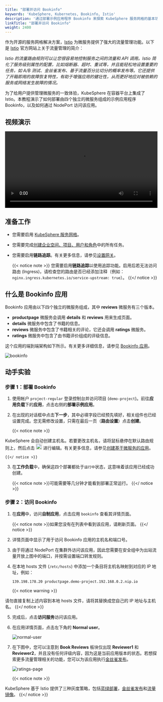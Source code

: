 ```yaml
---
title: "部署并访问 Bookinfo"
keywords: 'KubeSphere, Kubernetes, Bookinfo, Istio'
description: '通过部署示例应用程序 Bookinfo 来探索 KubeSphere 服务网格的基本功能。'
linkTitle: "部署并访问 Bookinfo"
weight: 2400
---
```


作为开源的服务网格解决方案，[Istio](https://istio.io/) 为微服务提供了强大的流量管理功能。以下是 [Istio](https://istio.io/latest/zh/docs/concepts/traffic-management/) 官方网站上关于流量管理的简介：

*Istio 的流量路由规则可以让您很容易地控制服务之间的流量和 API 调用。Istio 简化了服务级别属性的配置，比如熔断器、超时、重试等，并且能轻松地设置重要的任务，如 A/B 测试、金丝雀发布、基于流量百分比切分的概率发布等。它还提供了开箱即用的故障恢复特性，有助于增强应用的健壮性，从而更好地应对被依赖的服务或网络发生故障的情况。*

为了给用户提供管理微服务的一致体验，KubeSphere 在容器平台上集成了 Istio。本教程演示了如何部署由四个独立的微服务组成的示例应用程序 Bookinfo，以及如何通过 NodePort 访问该应用。

## 视频演示

<video controls="controls" style="width: 100% !important; height: auto !important;">
  <source type="video/mp4" src="https://kubesphere-community.pek3b.qingstor.com/videos/KubeSphere-v3.1.x-tutorial-videos/zh/KS311_200P004C202109_%E9%83%A8%E7%BD%B2%E5%B9%B6%E8%AE%BF%E9%97%AE%20Bookinfo.mp4">
</video>

## 准备工作

- 您需要启用 [KubeSphere 服务网格](../../pluggable-components/service-mesh/)。

- 您需要完成[创建企业空间、项目、用户和角色](../create-workspace-and-project/)中的所有任务。

- 您需要启用**链路追踪**。有关更多信息，请参见[设置网关](../../project-administration/project-gateway/#设置网关)。

    {{< notice note >}}
  您需要启用**链路追踪**以使用追踪功能。启用后若无法访问路由 (Ingress)，请检查您的路由是否已经添加注释（例如：`nginx.ingress.kubernetes.io/service-upstream: true`）。
    {{</ notice >}}

## 什么是 Bookinfo 应用

Bookinfo 应用由以下四个独立的微服务组成，其中 **reviews** 微服务有三个版本。

- **productpage** 微服务会调用 **details** 和 **reviews** 用来生成页面。
- **details** 微服务中包含了书籍的信息。
- **reviews** 微服务中包含了书籍相关的评论，它还会调用 **ratings** 微服务。
- **ratings** 微服务中包含了由书籍评价组成的评级信息。

这个应用的端到端架构如下所示。有关更多详细信息，请参见 [Bookinfo 应用](https://istio.io/latest/zh/docs/examples/bookinfo/)。

![bookinfo](/images/docs/zh-cn/quickstart/deploy-bookinfo-to-k8s/bookinfo.png)

## 动手实验

### 步骤 1：部署 Bookinfo

1. 使用帐户 `project-regular` 登录控制台并访问项目 (`demo-project`)。前往**应用负载**下的**应用**，点击右侧的**部署示例应用**。

2. 在出现的对话框中点击**下一步**，其中必填字段已经预先填好，相关组件也已经设置完成。您无需修改设置，只需在最后一页（**路由设置**）点击**创建**。

    {{< notice note >}}

KubeSphere 会自动创建主机名。若要更改主机名，请将鼠标悬停在默认路由规则上，然后点击 <img src="/images/docs/zh-cn/quickstart/deploy-bookinfo-to-k8s/edit-icon.png" alt="icon" width='20px' /> 进行编辑。有关更多信息，请参见[创建基于微服务的应用](../../project-user-guide/application/compose-app/)。

    {{</ notice >}}

3. 在**工作负载**中，确保这四个部署都处于`运行中`状态，这意味着该应用已经成功创建。

    {{< notice note >}}可能需要等几分钟才能看到部署正常运行。
{{</ notice >}}

### 步骤 2：访问 Bookinfo

1. 在**应用**中，访问**自制应用**，点击应用 `bookinfo` 查看其详情页面。

    {{< notice note >}}如果您没有在列表中看到该应用，请刷新页面。
    {{</ notice >}}
    
2. 详情页面中显示了用于访问 Bookinfo 应用的主机名和端口号。

3. 由于将通过 NodePort 在集群外访问该应用，因此您需要在安全组中为出站流量开放上图中的端口，并按需设置端口转发规则。

4. 在本地 hosts 文件 (`/etc/hosts`) 中添加一个条目将主机名映射到对应的 IP 地址，例如：

    ```bash
    139.198.178.20 productpage.demo-project.192.168.0.2.nip.io
    ```
    
    {{< notice warning >}}

请勿直接复制上述内容到本地 hosts 文件，请将其替换成您自己的 IP 地址与主机名。
{{</ notice >}}


5. 完成后，点击**访问服务**访问该应用。

6. 在应用详情页面，点击左下角的 **Normal user**。

    ![normal-user](/images/docs/zh-cn/quickstart/deploy-bookinfo-to-k8s/normal-user.png)

7. 在下图中，您可以注意到 **Book Reviews** 板块仅出现 **Reviewer1** 和 **Reviewer2**，并且没有任何评级内容，因为这是当前应用版本的状态。若想探索更多流量管理相关的功能，您可以为该应用执行[金丝雀发布](../../project-user-guide/grayscale-release/canary-release/)。

    ![ratings-page](/images/docs/zh-cn/quickstart/deploy-bookinfo-to-k8s/ratings-page.png)

    {{< notice note >}}

KubeSphere 基于 Istio 提供了三种灰度策略，包括[蓝绿部署](../../project-user-guide/grayscale-release/blue-green-deployment/)，[金丝雀发布](../../project-user-guide/grayscale-release/canary-release/)和[流量镜像](../../project-user-guide/grayscale-release/traffic-mirroring/)。
    {{</ notice >}}